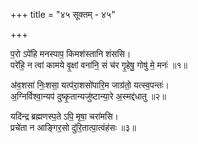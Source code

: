 +++
title = "४५ सूक्तम् - ४५"

+++

प॒रो ऽपे॑हि मनस्पाप॒ किमश॑स्तानि शंससि।  
परे॑हि॒ न त्वा॑ कामये वृ॒क्षां वना॑नि॒ सं च॑र गृ॒हेषु॒ गोषु॑ मे॒ मनः॑ ॥१॥

अ॑व॒शसा॑ निः॒शसा॒ यत्प॑रा॒शसो॑पारि॒म जाग्र॑तो॒ यत्स्व॒पन्तः॑।  
अ॒ग्निर्विश्वा॒न्यप॑ दुष्कृ॒तान्यजु॑ष्टान्या॒रे अ॒स्मद्द॑धातु ॥२॥

यदि॑न्द्र ब्रह्मणस्प॒ते ऽपि॒ मृषा॒ चरा॑मसि।  
प्रचे॑ता न आङ्गिर॒सो दु॑रि॒तात्पा॒त्वंह॑सः ॥३॥
